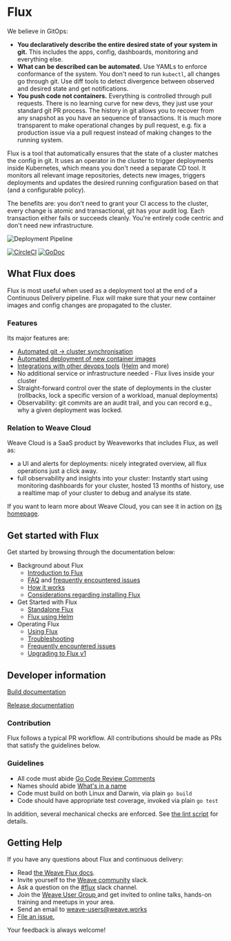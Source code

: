 # Flux

We believe in GitOps:

- **You declaratively describe the entire desired state of your
  system in git.** This includes the apps, config, dashboards,
  monitoring and everything else.
- **What can be described can be automated.** Use YAMLs to enforce
  conformance of the system. You don't need to run `kubectl`, all changes go
  through git. Use diff tools to detect divergence between observed and
  desired state and get notifications.
- **You push code not containers.** Everything is controlled through
  pull requests. There is no learning curve for new devs, they just use
  your standard git PR process. The history in git allows you to recover
  from any snapshot as you have an sequence of transactions. It is much
  more transparent to make operational changes by pull request, e.g.
  fix a production issue via a pull request instead of making changes to
  the running system.

Flux is a tool that automatically ensures that the state of a cluster
matches the config in git. It uses an operator in the cluster to trigger
deployments inside Kubernetes, which means you don't need a separate CD tool.
It monitors all relevant image repositories, detects new images, triggers
deployments and updates the desired running configuration based on that
(and a configurable policy).

The benefits are: you don't need to grant your CI access to the cluster, every
change is atomic and transactional, git has your audit log. Each transaction
either fails or succeeds cleanly. You're entirely code centric and don't need
new infrastructure.

![Deployment Pipeline](site/images/deployment-pipeline.png)

[![CircleCI](https://circleci.com/gh/weaveworks/flux.svg?style=svg)](https://circleci.com/gh/weaveworks/flux)
[![GoDoc](https://godoc.org/github.com/weaveworks/flux?status.svg)](https://godoc.org/github.com/weaveworks/flux)

## What Flux does

Flux is most useful when used as a deployment tool at the end of a
Continuous Delivery pipeline. Flux will make sure that your new
container images and config changes are propagated to the cluster.

### Features

Its major features are:

- [Automated git → cluster synchronisation](/site/introduction.md#automated-git-cluster-synchronisation)
- [Automated deployment of new container images](/site/introduction.md#automated-deployment-of-new-container-images)
- [Integrations with other devops tools](/site/introduction.md#integrations-with-other-devops-tools) ([Helm](/site/helm/helm-integration.md) and more)
- No additional service or infrastructure needed - Flux lives inside your
  cluster
- Straight-forward control over the state of deployments in the
  cluster (rollbacks, lock a specific version of a workload, manual
  deployments)
- Observability: git commits are an audit trail, and you can record
  e.g., why a given deployment was locked.

### Relation to Weave Cloud

Weave Cloud is a SaaS product by Weaveworks that includes Flux, as well
as:

 - a UI and alerts for deployments: nicely integrated overview, all flux
   operations just a click away.
 - full observability and insights into your cluster: Instantly start using
   monitoring dashboards for your cluster, hosted 13 months of history, use
   a realtime map of your cluster to debug and analyse its state.

If you want to learn more about Weave Cloud, you can see it in action on
[its homepage](https://www.weave.works/product/cloud/).

## Get started with Flux

Get started by browsing through the documentation below:

- Background about Flux
  - [Introduction to Flux](/site/introduction.md)
  - [FAQ](/site/faq.md) and [frequently encountered issues](https://github.com/weaveworks/flux/labels/FAQ)
  - [How it works](/site/how-it-works.md)
  - [Considerations regarding installing Flux](/site/installing.md)
- Get Started with Flux
  - [Standalone Flux](/site/standalone/installing.md)
  - [Flux using Helm](/site/helm/get-started.md)
- Operating Flux
  - [Using Flux](/site/using.md)
  - [Troubleshooting](/site/troubleshooting.md)
  - [Frequently encountered issues](https://github.com/weaveworks/flux/labels/FAQ)
  - [Upgrading to Flux v1](/site/upgrading-to-1.0.md)

## Developer information

[Build documentation](/site/building.md)

[Release documentation](/internal_docs/releasing.md)

### Contribution

Flux follows a typical PR workflow.
All contributions should be made as PRs that satisfy the guidelines below.

### Guidelines

- All code must abide [Go Code Review Comments](https://github.com/golang/go/wiki/CodeReviewComments)
- Names should abide [What's in a name](https://talks.golang.org/2014/names.slide#1)
- Code must build on both Linux and Darwin, via plain `go build`
- Code should have appropriate test coverage, invoked via plain `go test`

In addition, several mechanical checks are enforced.
See [the lint script](/lint) for details.

## <a name="help"></a>Getting Help

If you have any questions about Flux and continuous delivery:

- Read [the Weave Flux docs](https://github.com/weaveworks/flux/tree/master/site).
- Invite yourself to the <a href="https://weaveworks.github.io/community-slack/" target="_blank">Weave community</a> slack.
- Ask a question on the [#flux](https://weave-community.slack.com/messages/flux/) slack channel.
- Join the <a href="https://www.meetup.com/pro/Weave/"> Weave User Group </a> and get invited to online talks, hands-on training and meetups in your area.
- Send an email to <a href="mailto:weave-users@weave.works">weave-users@weave.works</a>
- <a href="https://github.com/weaveworks/flux/issues/new">File an issue.</a>

Your feedback is always welcome!
